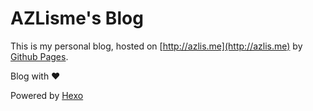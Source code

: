 # AZLisme's Blog

This is my personal blog, hosted on [http://azlis.me](http://azlis.me) by [Github Pages](https://pages.github.com/).

Blog with ♥️

Powered by [Hexo](https://hexo.io/index.html)
